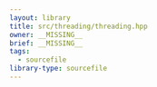 ```yaml
---
layout: library
title: src/threading/threading.hpp
owner: __MISSING__
brief: __MISSING__
tags:
  - sourcefile
library-type: sourcefile
---
```

